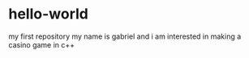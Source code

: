 # hello-world
my first repository
my name is gabriel and i am interested in making a casino game in c++

